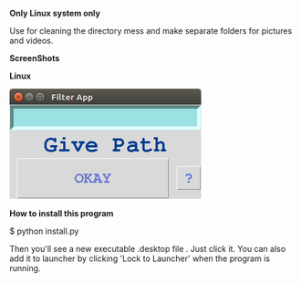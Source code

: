**Only Linux system only**

Use for cleaning the directory mess and make separate folders for pictures and videos.


**ScreenShots**


   **Linux**
   
![](https://github.com/vicrobot/Filter_app/blob/master/Pictures/Linux.png)


   **How to install this program**
   
 $  python install.py
 
 Then you'll see a new executable .desktop file . Just click it. 
 You can also add it to launcher by clicking 'Lock to Launcher' when the program is running.
